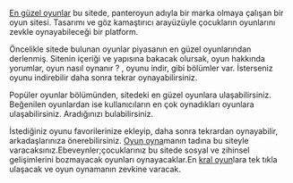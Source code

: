 <p><a title="en güzel oyunlar" href="http://www.panteroyun.com/" target="_blank">En güzel oyunlar</a> bu sitede, panteroyun adıyla bir marka olmaya çalışan bir oyun sitesi. Tasarımı ve göz kamaştırıcı arayüzüyle çocukların oyunlarını zevkle oynayabileceği bir platform.<span id="more-5249"></span></p>
<p>Öncelikle sitede bulunan oyunlar piyasanın en güzel oyunlarından derlenmiş. Sitenin içeriği ve yapısına bakacak olursak, oyun hakkında yorumlar, oyun nasıl oynanır ? , oyunu indir, gibi bölümler var. İsterseniz oyunu indirebilir daha sonra tekrar oynayabilirsiniz.</p><p>Popüler oyunlar bölümünden, sitedeki en güzel oyunlara ulaşabilirsiniz. Beğenilen oyunlardan ise kullanıcıların en çok oynadıkları oyunlara ulaşabilirsiniz. Aradığınızı bulabilirsiniz.</p>
<p>İstediğiniz oyunu favorilerinize ekleyip, daha sonra tekrardan oynayabilir, arkadaşlarınıza önerebilirsiniz. <a title="oyun oyna" href="http://www.panteroyun.com/" target="_blank">Oyun oyna</a>manın tadına bu siteyle varacaksınız.Ebeveynler;çocuklarınız bu sitede sosyal ve zihinsel gelişimlerini bozmayacak oyunları oynayacaklar.En <a title="kral oyun" href="http://www.panteroyun.com/" target="_blank">kral oyun</a>lara tek tıkla ulaşacak ve oyun oynamanın zevkine varacak.</p>

